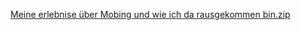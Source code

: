 [Meine erlebnise über Mobing und wie ich da rausgekommen bin.zip](https://github.com/user-attachments/files/22751101/Meine.erlebnise.uber.Mobing.und.wie.ich.da.rausgekommen.bin.zip)
